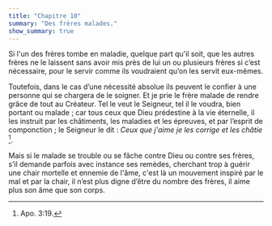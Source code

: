 ```yaml
---
title: "Chapitre 10"
summary: "Des frères malades."
show_summary: true
---
```


Si l'un des frères tombe en maladie, quelque part qu'il soit, que les autres frères ne le laissent sans avoir mis près de lui un ou plusieurs frères si c’est nécessaire, pour le servir comme ils voudraient qu’on les servit eux-mêmes. 

Toutefois, dans le cas d’une nécessité absolue ils peuvent le confier à une personne qui se chargera de le soigner. Et je prie le frère malade de rendre grâce de tout au Créateur. Tel le veut le Seigneur, tel il le voudra, bien portant ou malade ; car tous ceux que Dieu prédestine à la vie éternelle, il les instruit par les châtiments, les maladies et les épreuves, et par l’esprit de componction ; le Seigneur le dit : *Ceux que j'aime je les corrige et les châtie* [^1]. 

[^1]: Apo. 3:19.

Mais si le malade se trouble ou se fâche contre Dieu ou contre ses frères, s’il demande parfois avec instance ses remèdes, cherchant trop à guérir une chair mortelle et ennemie de l'âme, c'est là un mouvement inspiré par le mal et par la chair, il n’est plus digne d’être du nombre des frères, il aime plus son âme que son corps.
